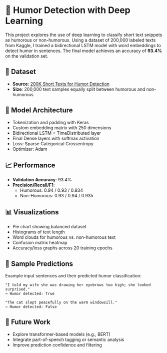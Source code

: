 # 🤖 Humor Detection with Deep Learning

This project explores the use of deep learning to classify short text snippets as humorous or non-humorous. Using a dataset of 200,000 labeled texts from Kaggle, I trained a bidirectional LSTM model with word embeddings to detect humor in sentences. The final model achieves an accuracy of **93.4%** on the validation set.

## 📂 Dataset

- **Source**: [200K Short Texts for Humor Detection](https://www.kaggle.com/datasets/deepcontractor/200k-short-texts-for-humor-detection)
- **Size**: 200,000 text samples equally split between humorous and non-humorous

## 🧠 Model Architecture

- Tokenization and padding with Keras
- Custom embedding matrix with 250 dimensions
- Bidirectional LSTM + TimeDistributed layer
- Final Dense layers with softmax activation
- Loss: Sparse Categorical Crossentropy
- Optimizer: Adam

## 📈 Performance

- **Validation Accuracy**: 93.4%
- **Precision/Recall/F1**:
  - Humorous: 0.94 / 0.93 / 0.934
  - Non-Humorous: 0.93 / 0.94 / 0.935

## 📊 Visualizations

- Pie chart showing balanced dataset
- Histograms of text length
- Word clouds for humorous vs. non-humorous text
- Confusion matrix heatmap
- Accuracy/loss graphs across 20 training epochs

## 🧪 Sample Predictions

Example input sentences and their predicted humor classification:

```plaintext
"I told my wife she was drawing her eyebrows too high; she looked surprised."
→ Humor detected: True

"The cat slept peacefully on the warm windowsill."
→ Humor detected: False
```

## 🔮 Future Work

- Explore transformer-based models (e.g., BERT)
- Integrate part-of-speech tagging or semantic analysis
- Improve prediction confidence and filtering
